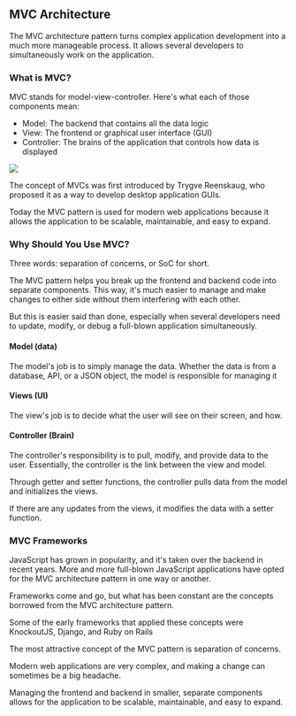 ## MVC Architecture
The MVC architecture pattern turns complex application development into a much more manageable process. It allows several developers to simultaneously work on the application.

### What is MVC?
MVC stands for model-view-controller. Here's what each of those components mean:
- Model: The backend that contains all the data logic
- View: The frontend or graphical user interface (GUI)
- Controller: The brains of the application that controls how data is displayed

<img src="/images/MVC3.png" />

The concept of MVCs was first introduced by Trygve Reenskaug, who proposed it as a way to develop desktop application GUIs.

Today the MVC pattern is used for modern web applications because it allows the application to be scalable, maintainable, and easy to expand.

### Why Should You Use MVC?
Three words: separation of concerns, or SoC for short.

The MVC pattern helps you break up the frontend and backend code into separate components. This way, it's much easier to manage and make changes to either side without them interfering with each other.

But this is easier said than done, especially when several developers need to update, modify, or debug a full-blown application simultaneously.

#### Model (data)
The model's job is to simply manage the data. Whether the data is from a database, API, or a JSON object, the model is responsible for managing it

#### Views (UI)
The view's job is to decide what the user will see on their screen, and how.

#### Controller (Brain)
The controller's responsibility is to pull, modify, and provide data to the user. Essentially, the controller is the link between the view and model.

Through getter and setter functions, the controller pulls data from the model and initializes the views.

If there are any updates from the views, it modifies the data with a setter function.

### MVC Frameworks
JavaScript has grown in popularity, and it's taken over the backend in recent years. More and more full-blown JavaScript applications have opted for the MVC architecture pattern in one way or another.

Frameworks come and go, but what has been constant are the concepts borrowed from the MVC architecture pattern.

Some of the early frameworks that applied these concepts were KnockoutJS, Django, and Ruby on Rails

The most attractive concept of the MVC pattern is separation of concerns.

Modern web applications are very complex, and making a change can sometimes be a big headache.

Managing the frontend and backend in smaller, separate components allows for the application to be scalable, maintainable, and easy to expand.